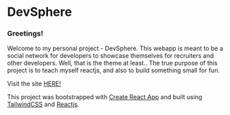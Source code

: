 # DevSphere

### Greetings!

Welcome to my personal project - DevSphere. This webapp is meant to be a social network for developers to showcase themselves for recruiters and other developers.
Well, that is the theme at least.. The true purpose of this project is to teach myself reactjs, and also to build something small for fun.

Visit the site [HERE!](https://v4n1lla-1ce.github.io/dev-sphere/)

This project was bootstrapped with [Create React App](https://github.com/facebook/create-react-app) and built using [TailwindCSS](https://tailwindcss.com/) and [Reactjs](https://react.dev/).
